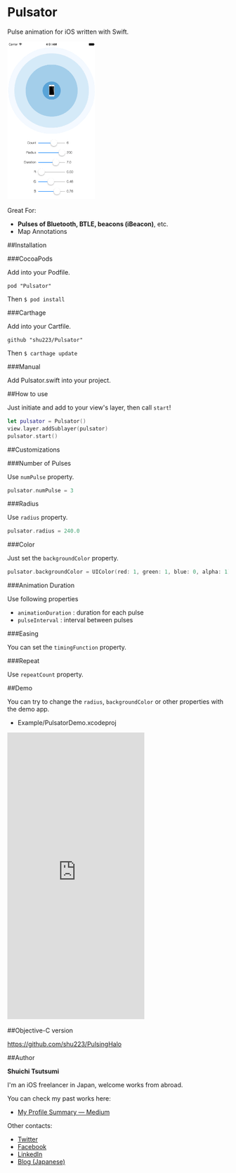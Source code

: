 Pulsator
===========

Pulse animation for iOS written with Swift.

![](demo.gif)
                    
Great For:

- **Pulses of Bluetooth, BTLE, beacons (iBeacon)**, etc.
- Map Annotations

##Installation

###CocoaPods

Add into your Podfile.

````
pod "Pulsator"
````

Then `$ pod install`

###Carthage

Add into your Cartfile.

```
github "shu223/Pulsator"
```

Then `$ carthage update`


###Manual

Add Pulsator.swift into your project.

##How to use

Just initiate and add to your view's layer, then call `start`!

```swift
let pulsator = Pulsator()
view.layer.addSublayer(pulsator)
pulsator.start()
```


##Customizations

###Number of Pulses

Use `numPulse` property.

```swift
pulsator.numPulse = 3
```

###Radius

Use `radius` property.

```swift
pulsator.radius = 240.0
```

###Color

Just set the `backgroundColor` property.

```swift
pulsator.backgroundColor = UIColor(red: 1, green: 1, blue: 0, alpha: 1).CGColor
```

###Animation Duration

Use following properties

- `animationDuration` : duration for each pulse
- `pulseInterval` : interval between pulses

###Easing

You can set the `timingFunction` property.


###Repeat

Use `repeatCount` property.


##Demo

You can try to change the `radius`,  `backgroundColor`  or other properties with the demo app.

- Example/PulsatorDemo.xcodeproj

<iframe src="https://appetize.io/embed/45kwjngp1xud45eeqhxqy8qqew?device=iphone6s&scale=75&autoplay=false&orientation=portrait&deviceColor=black" width="312px" height="653px" frameborder="0" scrolling="no"></iframe>


##Objective-C version

https://github.com/shu223/PulsingHalo

##Author

**Shuichi Tsutsumi**

I'm an iOS freelancer in Japan, welcome works from abroad.

You can check my past works here: 

- [My Profile Summary — Medium](https://medium.com/@shu223/my-profile-summary-f14bfc1e7099#.vdh0i7clr)

Other contacts:

- [Twitter](https://twitter.com/shu223)
- [Facebook](https://www.facebook.com/shuichi.tsutsumi)
- [LinkedIn](https://www.linkedin.com/profile/view?id=214896557)
- [Blog (Japanese)](http://d.hatena.ne.jp/shu223/)


